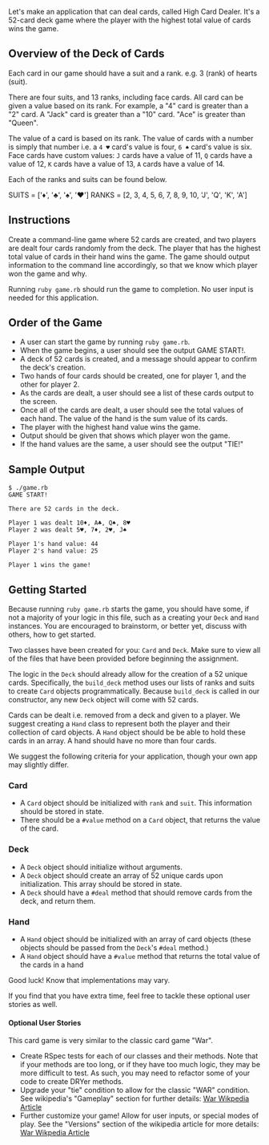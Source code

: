 Let's make an application that can deal cards, called High Card Dealer. It's a 52-card deck game where the player with the highest total value of cards wins the game.

## Overview of the Deck of Cards

Each card in our game should have a suit and a rank. e.g. 3 (rank) of hearts (suit).

There are four suits, and 13 ranks, including face cards. All card can be given a value based on its rank. For example, a "4" card is greater than a "2" card. A "Jack" card is greater than a "10" card. "Ace" is greater than "Queen".

The value of a card is based on its rank. The value of cards with a number is simply that number i.e. a `4 ♥` card's value is four, `6 ♠` card's value is six. Face cards have custom values: `J` cards have a value of 11, `Q` cards have a value of 12, `K` cards have a value of 13, `A` cards have a value of 14.

Each of the ranks and suits can be found below.

SUITS = ['♦', '♣', '♠', '♥']
RANKS = [2, 3, 4, 5, 6, 7, 8, 9, 10, 'J', 'Q', 'K', 'A']

## Instructions

Create a command-line game where 52 cards are created, and two players are dealt four cards randomly from the deck. The player that has the highest total value of cards in their hand wins the game. The game should output information to the command line accordingly, so that we know which player won the game and why.

Running `ruby game.rb` should run the game to completion. No user input is needed for this application.

## Order of the Game

* A user can start the game by running `ruby game.rb`.
* When the game begins, a user should see the output GAME START!.
* A deck of 52 cards is created, and a message should appear to confirm the deck's creation.
* Two hands of four cards should be created, one for player 1, and the other for player 2.
* As the cards are dealt, a user should see a list of these cards output to the screen.
* Once all of the cards are dealt, a user should see the total values of each hand. The value of the hand is the sum value of its cards.
* The player with the highest hand value wins the game.
* Output should be given that shows which player won the game.
* If the hand values are the same, a user should see the output "TIE!"

## Sample Output

```no-highlight
$ ./game.rb
GAME START!

There are 52 cards in the deck.

Player 1 was dealt 10♦, A♣, Q♠, 8♥
Player 2 was dealt 5♥, 7♦, 2♥, J♠

Player 1's hand value: 44
Player 2's hand value: 25

Player 1 wins the game!
```

## Getting Started

Because running `ruby game.rb` starts the game, you should have some, if not a majority of your logic in this file, such as a creating your `Deck` and `Hand` instances. You are encouraged to brainstorm, or better yet, discuss with others, how to get started.

Two classes have been created for you: `Card` and `Deck`. Make sure to view all of the files that have been provided before beginning the assignment.

The logic in the `Deck` should already allow for the creation of a 52 unique cards. Specifically, the `build_deck` method uses our lists of ranks and suits to create `Card` objects programmatically. Because `build_deck` is called in our constructor, any new `Deck` object will come with 52 cards.

Cards can be dealt i.e. removed from a deck and given to a player. We suggest creating a `Hand` class to represent both the player and their collection of card objects. A `Hand` object should be be able to hold these cards in an array. A hand should have no more than four cards.

We suggest the following criteria for your application, though your own app may slightly differ.

### Card

* A `Card` object should be initialized with `rank` and `suit`. This information should be stored in state.
* There should be a `#value` method on a `Card` object, that returns the value of the card.

### Deck

* A `Deck` object should initialize without arguments.
* A `Deck` object should create an array of 52 unique cards upon initialization. This array should be stored in state.
* A `Deck` should have a `#deal` method that should remove cards from the deck, and return them.

### Hand

* A `Hand` object should be initialized with an array of card objects (these objects should be passed from the `Deck`'s `#deal` method.)
* A `Hand` object should have a `#value` method that returns the total value of the cards in a hand

Good luck! Know that implementations may vary.

If you find that you have extra time, feel free to tackle these optional user stories as well.

#### Optional User Stories

This card game is very similar to the classic card game "War".

* Create RSpec tests for each of our classes and their methods. Note that if your methods are too long, or if they have too much logic, they may be more difficult to test. As such, you may need to refactor some of your code to create DRYer methods.
* Upgrade your "tie" condition to allow for the classic "WAR" condition. See wikipedia's "Gameplay" section for further details: [War Wikpedia Article](https://en.wikipedia.org/wiki/War_(card_game))
* Further customize your game! Allow for user inputs, or special modes of play. See the "Versions" section of the wikipedia article for more details: [War Wikpedia Article](https://en.wikipedia.org/wiki/War_(card_game))
